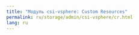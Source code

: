 ```yaml
---
title: "Модуль csi-vsphere: Custom Resources"
permalink: ru/storage/admin/csi-vsphere/cr.html
lang: ru
---
```


<!-- SCHEMA -->
